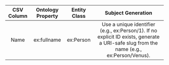 | CSV Column | Ontology Property | Entity Class | Subject Generation |
|:----------:|:-----------------:|:------------:|:------------------:|
| Name	     | ex:fullname	     | ex:Person	| Use a unique identifier (e.g., ex:Person/1). If no explicit ID exists, generate a URI-safe slug from the name (e.g., ex:Person/Venus). |
